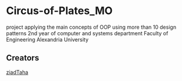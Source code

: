 # Circus-of-Plates_MO
 project applying the main concepts of OOP
 using more than 10 design patterns
 2nd year of computer and systems department 
 Faculty of Engineering 
 Alexandria University 
 ## Creators
 [ziadTaha](https://github.com/ziadTaha)
